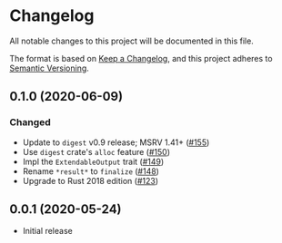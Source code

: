 # Changelog

All notable changes to this project will be documented in this file.

The format is based on [Keep a Changelog](https://keepachangelog.com/en/1.0.0/),
and this project adheres to [Semantic Versioning](https://semver.org/spec/v2.0.0.html).

## 0.1.0 (2020-06-09)
### Changed
- Update to `digest` v0.9 release; MSRV 1.41+ ([#155])
- Use `digest` crate's `alloc` feature ([#150])
- Impl the `ExtendableOutput` trait ([#149])
- Rename `*result*` to `finalize` ([#148])
- Upgrade to Rust 2018 edition ([#123])

[#155]: https://github.com/RustCrypto/hashes/pull/155
[#150]: https://github.com/RustCrypto/hashes/pull/150
[#149]: https://github.com/RustCrypto/hashes/pull/149
[#148]: https://github.com/RustCrypto/hashes/pull/148
[#123]: https://github.com/RustCrypto/hashes/pull/123

## 0.0.1 (2020-05-24)
- Initial release
